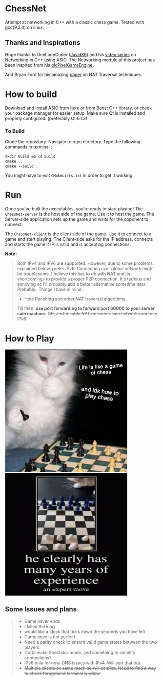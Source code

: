 # ChessNet
Attempt at networking in C++ with a classic chess game.
Tested with gcc(9.3.0) on linux.

## Thanks and Inspirations
Huge thanks to OneLoneCoder ([JavidX9](https://github.com/OneLoneCoder)) and his [video series](https://youtu.be/2hNdkYInj4g) on Networking in C++ using ASIO.
The Networking module of this project has been inspired from his [olcPixelGameEngine](https://github.com/OneLoneCoder/olcPixelGameEngine).


And Bryan Ford for his amazing [paper](https://bford.info/pub/net/p2pnat/index.html) on NAT Traversal techniques.

# How to build
Download and Install ASIO from [here](https://think-async.com/Asio/)  or from Boost C++ library.
or check your package manager for easier setup.
Make sure Qt is installed and properly configured. (preferably Qt 6.1.3)

### To Build
Clone the repository.
Navigate to repo directory.
Type the following commands in terminal :

```
mkdir Build && cd Build
cmake ..
cmake --build .
```
You might have to edit `CMakeLists.txt` in order to get it working.

# Run
Once you've built the executables, you're ready to start playing!
The `ChessNet-server` is the host side of the game.  Use it to host the game.
The Server-side application sets up the game and waits for the opponent to connect.

The `ChessNet-client` is the client side of the game.  Use it to connect to a game and start playing.
The Client-side asks for the IP address, connects and starts the game if IP is valid and is accepting connections.

 **Note :**
 >Both IPv4 and IPv6 are supported.
 However, due to some problems explained below, prefer IPv6.
 Connecting over global network might be troublesome.  I believe this has to do with NAT and its shortcomings to provide a proper P2P connection.
 It's tedious and annoying so I'll probably add a better alternative sometime later.
 Probably..
 Things I have in mind :
> - Hole Punching and other NAT traversal algorithms
>
>Till then, **use port forwarding to forward port 60000 to your server side machine.**
>  ~~OR, Just disable NAT on server side networks and use IPv6.~~


# How to Play

<img src="icons/catto.jpg" width = 400 height = 400 alt = "A master at play"> </img>
<img src="icons/exp.gif" width = 400 height = 400 alt="He Clearly has many years of experience"></img>

## Some Issues and plans

> - Game never ends
> - I killed the king
> - would like a clock that ticks down the seconds you have left
> - Game logic is not perfect
> - Need a parity check to ensure valid game states between the two players.
> - Gotta make Spectator mode, and something to simplify connections?
> - ~~IPv6 only for now. DNS issues with IPv4. Will sort that out.~~
> - ~~Multiple clients on same machine will conflict. Need to find a way to check foreground terminal window.~~
